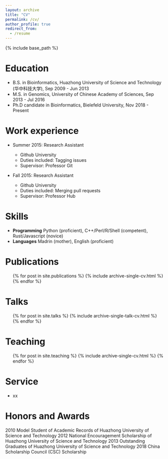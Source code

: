 ```yaml
---
layout: archive
title: "CV"
permalink: /cv/
author_profile: true
redirect_from:
  - /resume
---
```


{% include base_path %}

Education
======
* B.S. in Bioinformatics, Huazhong University of Science and Technology (华中科技大学), Sep 2009 - Jun 2013
* M.S. in Genomics, University of Chinese Academy of Sciences, Sep 2013 - Jul 2016
* Ph.D candidate in Bioinformatics, Bielefeld University, Nov 2018 - Present

Work experience
======
* Summer 2015: Research Assistant
  * Github University
  * Duties included: Tagging issues
  * Supervisor: Professor Git

* Fall 2015: Research Assistant
  * Github University
  * Duties included: Merging pull requests
  * Supervisor: Professor Hub
  
Skills
======
* **Programming** Python (proficient), C++/Perl/R/Shell (competent), Rust/Javascript (novice)
* **Languages** Madrin (mother), English (proficient)

<!-- * Skill 2
  * Sub-skill 2.1
  * Sub-skill 2.3 -->

Publications
======
  <ul>{% for post in site.publications %}
    {% include archive-single-cv.html %}
  {% endfor %}</ul>
  
Talks
======
  <ul>{% for post in site.talks %}
    {% include archive-single-talk-cv.html %}
  {% endfor %}</ul>
  
Teaching
======
  <ul>{% for post in site.teaching %}
    {% include archive-single-cv.html %}
  {% endfor %}</ul>
  
Service 
======
* xx

Honors and Awards
======
2010	Model Student of Academic Records of Huazhong University of Science and Technology
2012	National Encouragement Scholarship of Huazhong University of Science and Technology
2013	Outstanding Graduates of Huazhong University of Science and Technology
2018	China Scholarship Council (CSC) Scholarship
